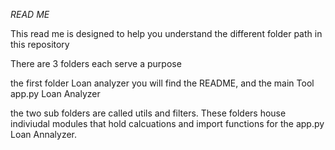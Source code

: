 *READ ME*

This read me is designed to help you understand the different folder path in this repository

There are 3 folders each serve a purpose

the first folder Loan analyzer you will find the README, and the main Tool app.py Loan Analyzer

the two sub folders are called utils and filters. These folders house indiviudal modules that hold calcuations and import functions for the app.py Loan Annalyzer. 
